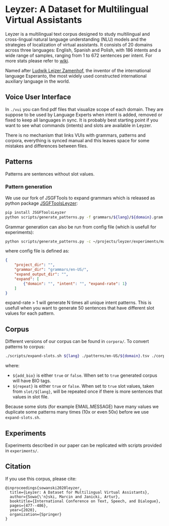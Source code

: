 # Leyzer: A Dataset for Multilingual Virtual Assistants

Leyzer is a multilingual text corpus designed to study multilingual and cross-lingual natural language understanding (NLU) models and the strategies of localization of virtual assistants. It consists of 20 domains across three languages: English, Spanish and Polish, with 186 intents and a wide range of samples, ranging from 1 to 672 sentences per intent. For more stats please refer to [wiki](https://github.com/cartesinus/leyzer/wiki).

Named after [Ludwik Lejzer Zamenhof](https://en.wikipedia.org/wiki/L._L._Zamenhof), the inventor of the international language Esperanto, the most widely used constructed international auxiliary language in the world.

## Voice User Interface

In `./vui` you can find pdf files that visualize scope of each domain. They are suppose to be used by Language Experts when intent is added, removed or fixed to keep all languages in sync. It is probably best starting point if you want to see what commands (intents) and slots are available in Leyzer.

There is no mechanism that links VUIs with grammars, patterns and corpora, everything is synced manual and this leaves space for some mistakes and differences between files.

## Patterns

Patterns are sentences without slot values.

### Pattern generation

We use our fork of JSGFTools to expand grammars which is released as python package [JSGFToolsLeyzer](https://github.com/cartesinus/JSGFTools):
```bash
pip install JSGFToolsLeyzer
python scripts/generate_patterns.py -f grammars/${lang}/${domain}.gram > patterns/${lang}/${domain}.tsv
```

Grammar generation can also be run from config file (which is usefull for experiments):
```bash
python scripts/generate_patterns.py -c ~/projects/leyzer/experiments/massive_mapping/leyzer-expansion_small.conf
```
where config file is defined as:
```json
{
    "project_dir": "",
    "grammar_dir": "grammars/en-US/",
    "expand_output_dir": "",
    "expand": [
        {"domain": "", "intent": "", "expand-rate": 1}
    ]
}
```
expand-rate > 1 will generate N times all unique intent patterns. This is usefull when you want to generate 50 sentences that have different slot values for each pattern.


## Corpus

Different versions of our corpus can be found in `corpora/`. To convert patterns to corpus:
```bash
./scripts/expand-slots.sh ${lang} ./patterns/en-US/${domain}.tsv ./corpora/0.1.0/${domain}.tsv ${add_bio} ${repeat}
```
where:
- `${add_bio}` is either `true` or `false`. When set to `true` generated corpus will have BIO tags.
- `${repeat}` is either `true` or `false`. When set to `true` slot values, taken from `slot/${lang}`, will be repeated once if there is more sentences that values in slot file.

Because some slots (for example EMAIL.MESSAGE) have many values we duplicate some patterns many times (10x or even 50x) before we use `expand-slots.sh`.

## Experiments

Experiments described in our paper can be replicated with scripts provided in `experiments/`.

## Citation

If you use this corpus, please cite:
```
@inproceedings{sowanski2020leyzer,
  title={Leyzer: A Dataset for Multilingual Virtual Assistants},
  author={Sowa{\'n}ski, Marcin and Janicki, Artur},
  booktitle={International Conference on Text, Speech, and Dialogue},
  pages={477--486},
  year={2020},
  organization={Springer}
}
```
